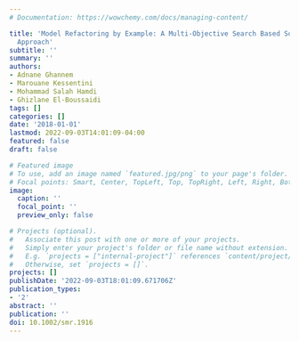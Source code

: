 ```yaml
---
# Documentation: https://wowchemy.com/docs/managing-content/

title: 'Model Refactoring by Example: A Multi-Objective Search Based Software Engineering
  Approach'
subtitle: ''
summary: ''
authors:
- Adnane Ghannem
- Marouane Kessentini
- Mohammad Salah Hamdi
- Ghizlane El-Boussaidi
tags: []
categories: []
date: '2018-01-01'
lastmod: 2022-09-03T14:01:09-04:00
featured: false
draft: false

# Featured image
# To use, add an image named `featured.jpg/png` to your page's folder.
# Focal points: Smart, Center, TopLeft, Top, TopRight, Left, Right, BottomLeft, Bottom, BottomRight.
image:
  caption: ''
  focal_point: ''
  preview_only: false

# Projects (optional).
#   Associate this post with one or more of your projects.
#   Simply enter your project's folder or file name without extension.
#   E.g. `projects = ["internal-project"]` references `content/project/deep-learning/index.md`.
#   Otherwise, set `projects = []`.
projects: []
publishDate: '2022-09-03T18:01:09.671706Z'
publication_types:
- '2'
abstract: ''
publication: ''
doi: 10.1002/smr.1916
---
```


